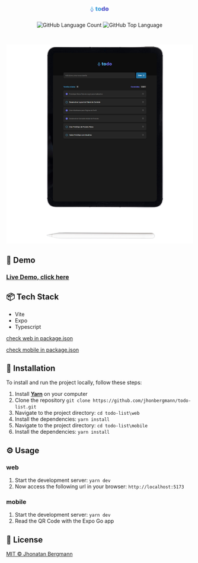 <h1 align="center">
  <img src="docs/assets/logo-img.png" width="50" alt="logo" >
</h1>

<p align="center">
  <img alt="GitHub Language Count" src="https://img.shields.io/github/languages/count/jhonbergmann/todo-list" />
  <img alt="GitHub Top Language" src="https://img.shields.io/github/languages/top/jhonbergmann/todo-list" />
</p>

<br>

<p align="center">
  <img src="docs/assets/illustration.png" alt="illustration" >
</p>

## 🔺 Demo
### [Live Demo, click here](https://todo-list-jhonatan-bergmann.vercel.app/)

## 📦 Tech Stack

- Vite
- Expo
- Typescript

[check web in package.json](web/package.json)

[check mobile in package.json](mobile/package.json)

## 🔩 Installation

To install and run the project locally, follow these steps:

1. Install [**Yarn**](https://yarnpkg.com/) on your computer
1. Clone the repository `git clone https://github.com/jhonbergmann/todo-list.git`
1. Navigate to the project directory: `cd todo-list\web`
1. Install the dependencies: `yarn install`
1. Navigate to the project directory: `cd todo-list\mobile`
1. Install the dependencies: `yarn install`

## ⚙️ Usage

### web

1. Start the development server: `yarn dev`
1. Now access the following url in your browser: `http://localhost:5173`

### mobile

1. Start the development server: `yarn dev`
1. Read the QR Code with the Expo Go app

## 📝 License

[MIT © Jhonatan Bergmann](https://github.com/jhonbergmann/todo-list/blob/main/LICENSE)
